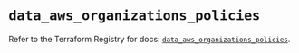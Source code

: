 # `data_aws_organizations_policies`

Refer to the Terraform Registry for docs: [`data_aws_organizations_policies`](https://registry.terraform.io/providers/hashicorp/aws/6.7.0/docs/data-sources/organizations_policies).
